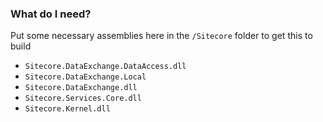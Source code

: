 ### What do I need? ###
Put some necessary assemblies here in the `/Sitecore` folder to get this to build

- `Sitecore.DataExchange.DataAccess.dll`
- `Sitecore.DataExchange.Local`
- `Sitecore.DataExchange.dll`
- `Sitecore.Services.Core.dll`
- `Sitecore.Kernel.dll`
